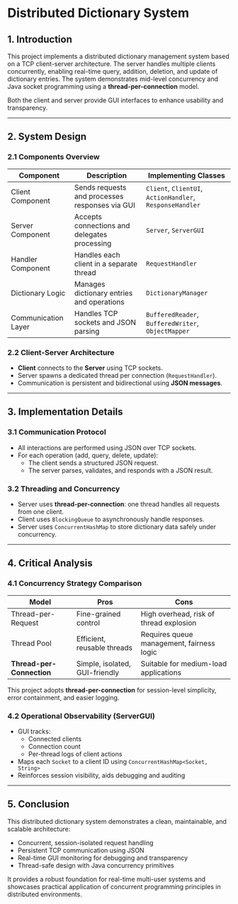 # Distributed Dictionary System

## 1. Introduction

This project implements a distributed dictionary management system based on a TCP client-server architecture. The server handles multiple clients concurrently, enabling real-time query, addition, deletion, and update of dictionary entries. The system demonstrates mid-level concurrency and Java socket programming using a **thread-per-connection** model.

Both the client and server provide GUI interfaces to enhance usability and transparency.

---

## 2. System Design

### 2.1 Components Overview

| Component            | Description                                             | Implementing Classes                                     |
|----------------------|---------------------------------------------------------|-----------------------------------------------------------|
| Client Component     | Sends requests and processes responses via GUI         | `Client`, `ClientUI`, `ActionHandler`, `ResponseHandler`  |
| Server Component     | Accepts connections and delegates processing           | `Server`, `ServerGUI`                                     |
| Handler Component    | Handles each client in a separate thread               | `RequestHandler`                                          |
| Dictionary Logic     | Manages dictionary entries and operations              | `DictionaryManager`                                       |
| Communication Layer  | Handles TCP sockets and JSON parsing                   | `BufferedReader`, `BufferedWriter`, `ObjectMapper`        |

### 2.2 Client-Server Architecture

- **Client** connects to the **Server** using TCP sockets.
- Server spawns a dedicated thread per connection (`RequestHandler`).
- Communication is persistent and bidirectional using **JSON messages**.

---

## 3. Implementation Details

### 3.1 Communication Protocol

- All interactions are performed using JSON over TCP sockets.
- For each operation (add, query, delete, update):
    - The client sends a structured JSON request.
    - The server parses, validates, and responds with a JSON result.

### 3.2 Threading and Concurrency

- Server uses **thread-per-connection**: one thread handles all requests from one client.
- Client uses `BlockingQueue` to asynchronously handle responses.
- Server uses `ConcurrentHashMap` to store dictionary data safely under concurrency.

---

## 4. Critical Analysis

### 4.1 Concurrency Strategy Comparison

| Model                 | Pros                                   | Cons                                      |
|----------------------|----------------------------------------|-------------------------------------------|
| Thread-per-Request   | Fine-grained control                   | High overhead, risk of thread explosion   |
| Thread Pool          | Efficient, reusable threads            | Requires queue management, fairness logic |
| **Thread-per-Connection** | Simple, isolated, GUI-friendly       | Suitable for medium-load applications     |

This project adopts **thread-per-connection** for session-level simplicity, error containment, and easier logging.

### 4.2 Operational Observability (ServerGUI)

- GUI tracks:
    - Connected clients
    - Connection count
    - Per-thread logs of client actions
- Maps each `Socket` to a client ID using `ConcurrentHashMap<Socket, String>`
- Reinforces session visibility, aids debugging and auditing

---

## 5. Conclusion

This distributed dictionary system demonstrates a clean, maintainable, and scalable architecture:

- Concurrent, session-isolated request handling
- Persistent TCP communication using JSON
- Real-time GUI monitoring for debugging and transparency
- Thread-safe design with Java concurrency primitives

It provides a robust foundation for real-time multi-user systems and showcases practical application of concurrent programming principles in distributed environments.
